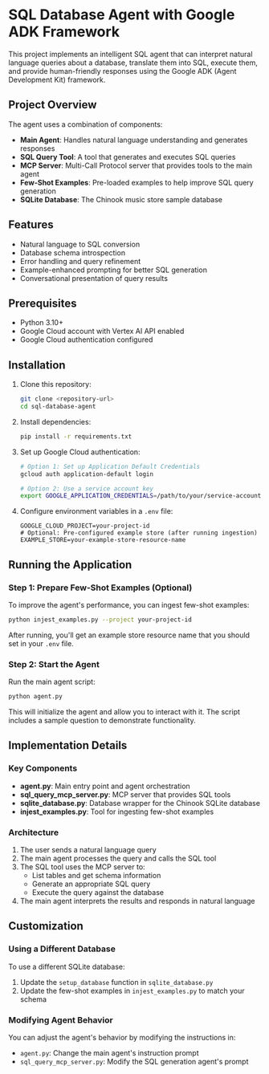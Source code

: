 # SQL Database Agent with Google ADK Framework

This project implements an intelligent SQL agent that can interpret natural language queries about a database, translate them into SQL, execute them, and provide human-friendly responses using the Google ADK (Agent Development Kit) framework.

## Project Overview

The agent uses a combination of components:

- **Main Agent**: Handles natural language understanding and generates responses
- **SQL Query Tool**: A tool that generates and executes SQL queries
- **MCP Server**: Multi-Call Protocol server that provides tools to the main agent
- **Few-Shot Examples**: Pre-loaded examples to help improve SQL query generation
- **SQLite Database**: The Chinook music store sample database

## Features

- Natural language to SQL conversion
- Database schema introspection
- Error handling and query refinement
- Example-enhanced prompting for better SQL generation
- Conversational presentation of query results

## Prerequisites

- Python 3.10+
- Google Cloud account with Vertex AI API enabled
- Google Cloud authentication configured

## Installation

1. Clone this repository:
   ```bash
   git clone <repository-url>
   cd sql-database-agent
   ```

2. Install dependencies:
   ```bash
   pip install -r requirements.txt
   ```

3. Set up Google Cloud authentication:
   ```bash
   # Option 1: Set up Application Default Credentials
   gcloud auth application-default login

   # Option 2: Use a service account key
   export GOOGLE_APPLICATION_CREDENTIALS=/path/to/your/service-account-key.json
   ```

4. Configure environment variables in a `.env` file:
   ```
   GOOGLE_CLOUD_PROJECT=your-project-id
   # Optional: Pre-configured example store (after running ingestion)
   EXAMPLE_STORE=your-example-store-resource-name
   ```

## Running the Application

### Step 1: Prepare Few-Shot Examples (Optional)

To improve the agent's performance, you can ingest few-shot examples:

```bash
python injest_examples.py --project your-project-id
```

After running, you'll get an example store resource name that you should set in your `.env` file.

### Step 2: Start the Agent

Run the main agent script:

```bash
python agent.py
```

This will initialize the agent and allow you to interact with it. The script includes a sample question to demonstrate functionality.

## Implementation Details

### Key Components

- **agent.py**: Main entry point and agent orchestration
- **sql_query_mcp_server.py**: MCP server that provides SQL tools
- **sqlite_database.py**: Database wrapper for the Chinook SQLite database
- **injest_examples.py**: Tool for ingesting few-shot examples

### Architecture

1. The user sends a natural language query
2. The main agent processes the query and calls the SQL tool
3. The SQL tool uses the MCP server to:
   - List tables and get schema information
   - Generate an appropriate SQL query
   - Execute the query against the database
4. The main agent interprets the results and responds in natural language

## Customization

### Using a Different Database

To use a different SQLite database:

1. Update the `setup_database` function in `sqlite_database.py`
2. Update the few-shot examples in `injest_examples.py` to match your schema

### Modifying Agent Behavior

You can adjust the agent's behavior by modifying the instructions in:

- `agent.py`: Change the main agent's instruction prompt
- `sql_query_mcp_server.py`: Modify the SQL generation agent's prompt
